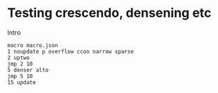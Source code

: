 # Testing crescendo, densening etc

Intro

``` composition
macro macro.json
1 noupdate p overflow ccon narrow sparse
2 uptwo
jmp 2 10
5 denser alto
jmp 5 10
15 update
```